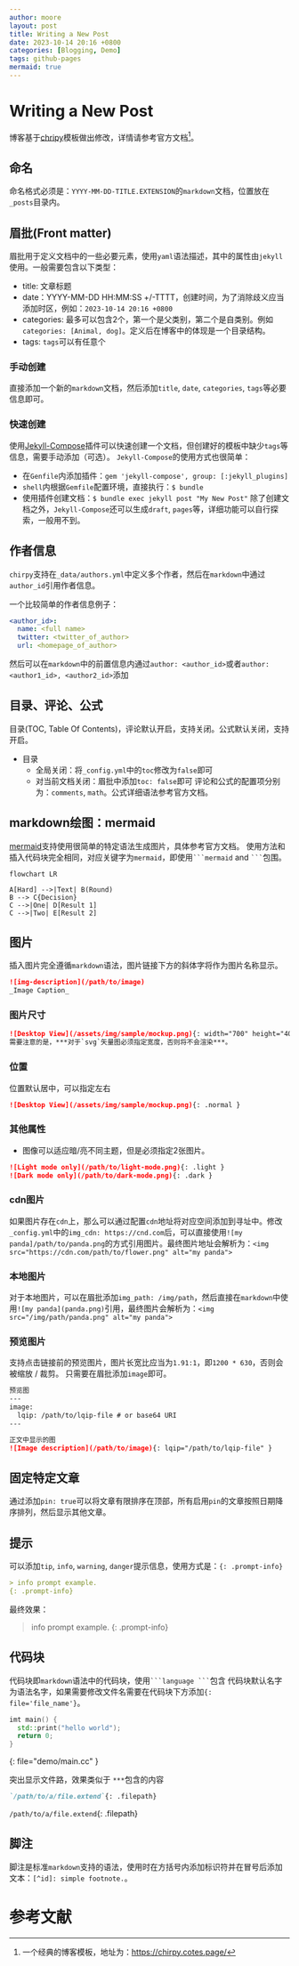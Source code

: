 ```yaml
---
author: moore
layout: post
title: Writing a New Post
date: 2023-10-14 20:16 +0800
categories: [Blogging, Demo]
tags: github-pages
mermaid: true
---
```


# Writing a New Post

博客基于[chripy](https://chirpy.cotes.page/posts/write-a-new-post)模板做出修改，详情请参考官方文档[^chripy]。


## 命名

命名格式必须是：`YYYY-MM-DD-TITLE.EXTENSION`的`markdown`文档，位置放在`_posts`目录内。


## 眉批(Front matter)
眉批用于定义文档中的一些必要元素，使用`yaml`语法描述，其中的属性由`jekyll`使用。一般需要包含以下类型：
- title: 文章标题
- date：YYYY-MM-DD HH:MM:SS +/-TTTT，创建时间，为了消除歧义应当添加时区，例如：`2023-10-14 20:16 +0800`
- categories: 最多可以包含2个，第一个是父类别，第二个是自类别。例如`categories: [Animal, dog]`。定义后在博客中的体现是一个目录结构。
- tags: `tags`可以有任意个

### 手动创建
直接添加一个新的`markdown`文档，然后添加`title`, `date`, `categories`, `tags`等必要信息即可。

### 快速创建
使用[Jekyll-Compose](https://github.com/jekyll/jekyll-compose)插件可以快速创建一个文档，但创建好的模板中缺少`tags`等信息，需要手动添加（可选）。
`Jekyll-Compose`的使用方式也很简单：
- 在`Genfile`内添加插件：`gem 'jekyll-compose', group: [:jekyll_plugins]`
- `shell`内根据`Gemfile`配置环境，直接执行：`$ bundle`
- 使用插件创建文档：`$ bundle exec jekyll post "My New Post"`
除了创建文档之外，`Jekyll-Compose`还可以生成`draft`, `pages`等，详细功能可以自行探索，一般用不到。


## 作者信息
`chirpy`支持在`_data/authors.yml`中定义多个作者，然后在`markdown`中通过`author_id`引用作者信息。

一个比较简单的作者信息例子：
```yml
<author_id>:
  name: <full name>
  twitter: <twitter_of_author>
  url: <homepage_of_author>
```
然后可以在`markdown`中的前置信息内通过`author: <author_id>`或者`author: <author1_id>, <author2_id>`添加

## 目录、评论、公式
目录(TOC, Table Of Contents)，评论默认开启，支持关闭。公式默认关闭，支持开启。
- 目录
  - 全局关闭：将`_config.yml`中的`toc`修改为`false`即可
  - 对当前文档关闭：眉批中添加`toc: false`即可
评论和公式的配置项分别为：`comments`, `math`。公式详细语法参考官方文档。


## markdown绘图：mermaid
[mermaid](https://github.com/mermaid-js/mermaid/blob/develop/README.zh-CN.md)支持使用很简单的特定语法生成图片，具体参考官方文档。
使用方法和插入代码块完全相同，对应关键字为`mermaid`，即使用```` ```mermaid ```` and ```` ``` ````包围。

```mermaid
flowchart LR

A[Hard] -->|Text| B(Round)
B --> C{Decision}
C -->|One| D[Result 1]
C -->|Two| E[Result 2]
```

## 图片
插入图片完全遵循`markdown`语法，图片链接下方的斜体字将作为图片名称显示。

```markdown
![img-description](/path/to/image)
_Image Caption_
```


### 图片尺寸
```markdown
![Desktop View](/assets/img/sample/mockup.png){: width="700" height="400" }
需要注意的是，***对于`svg`矢量图必须指定宽度，否则将不会渲染***。 
```

### 位置
位置默认居中，可以指定左右
```markdown
![Desktop View](/assets/img/sample/mockup.png){: .normal }
```

### 其他属性
- 图像可以适应暗/亮不同主题，但是必须指定2张图片。
```markdown
![Light mode only](/path/to/light-mode.png){: .light }
![Dark mode only](/path/to/dark-mode.png){: .dark }
```

### cdn图片
如果图片存在`cdn`上，那么可以通过配置`cdn`地址将对应空间添加到寻址中。修改`_config.yml`中的`img_cdn: https://cnd.com`后，可以直接使用`![my panda]/path/to/panda.png`的方式引用图片。最终图片地址会解析为：`<img src="https://cdn.com/path/to/flower.png" alt="my panda">`

### 本地图片
对于本地图片，可以在眉批添加`img_path: /img/path`，然后直接在`markdown`中使用`![my panda](panda.png)`引用，最终图片会解析为：`<img src="/img/path/panda.png" alt="my panda">`

### 预览图片

支持点击链接前的预览图片，图片长宽比应当为`1.91:1`，即`1200 * 630`，否则会被缩放 / 裁剪。
只需要在眉批添加`image`即可。
```markdown
预览图
---
image:
  lqip: /path/to/lqip-file # or base64 URI
---

正文中显示的图
![Image description](/path/to/image){: lqip="/path/to/lqip-file" }

```

## 固定特定文章

通过添加`pin: true`可以将文章有限排序在顶部，所有启用`pin`的文章按照日期降序排列，然后显示其他文章。


## 提示
可以添加`tip`, `info`, `warning`, `danger`提示信息，使用方式是：`{: .prompt-info}`

```markdown
> info prompt example.
{: .prompt-info}
```

最终效果：
> info prompt example.
{: .prompt-info}


## 代码块
代码块即`markdown`语法中的代码块，使用```` ```language ``` ````包含
代码块默认名字为语法名字，如果需要修改文件名需要在代码块下方添加`{: file='file_name'}`。
```cpp
imt main() {
  std::print("hello world");
  return 0;
}
```
{: file="demo/main.cc" }

突出显示文件路，效果类似于 `***`包含的内容
```markdown
`/path/to/a/file.extend`{: .filepath}
```
`/path/to/a/file.extend`{: .filepath}

## 脚注
脚注是标准`markdown`支持的语法，使用时在方括号内添加标识符并在冒号后添加文本：`[^id]: simple footnote.`。


# 参考文献
[^chripy]: 一个经典的博客模板，地址为：https://chirpy.cotes.page/
[^olimi]:一些关于markdown和chirpy主题的介绍：https://www.cnblogs.com/olimi/p/16173745.html

